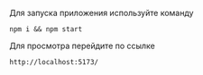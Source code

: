 Для запуска приложения используйте команду

`npm i && npm start`

Для просмотра перейдите по ссылке

`http://localhost:5173/`
